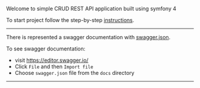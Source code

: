 Welcome to simple CRUD REST API application built using symfony 4

To start project follow the step-by-step [instructions](docs/README.md).

---
There is represented a swagger documentation with [swagger.json](docs/swagger.json).

To see swagger documentation:
- visit https://editor.swagger.io/
- Click `File` and then `Import file`
- Choose `swagger.json` file from the `docs` directory

---
